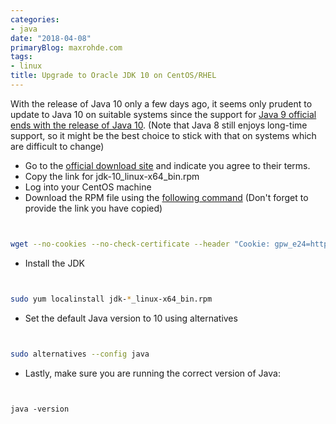```yaml
---
categories:
- java
date: "2018-04-08"
primaryBlog: maxrohde.com
tags:
- linux
title: Upgrade to Oracle JDK 10 on CentOS/RHEL
---
```


With the release of Java 10 only a few days ago, it seems only prudent to update to Java 10 on suitable systems since the support for [Java 9 official ends with the release of Java 10](http://www.oracle.com/technetwork/java/eol-135779.html). (Note that Java 8 still enjoys long-time support, so it might be the best choice to stick with that on systems which are difficult to change)

- Go to the [official download site](http://www.oracle.com/technetwork/java/javase/downloads/jdk10-downloads-4416644.html) and indicate you agree to their terms.
- Copy the link for jdk-10_linux-x64_bin.rpm
- Log into your CentOS machine
- Download the RPM file using the [following command](https://www.digitalocean.com/community/tutorials/how-to-install-java-on-centos-and-fedora) (Don't forget to provide the link you have copied)

```bash


wget --no-cookies --no-check-certificate --header "Cookie: gpw_e24=http%3A%2F%2Fwww.oracle.com%2F; oraclelicense=accept-securebackup-cookie" [paste copied link here]

```

- Install the JDK

```bash


sudo yum localinstall jdk-*_linux-x64_bin.rpm

```

- Set the default Java version to 10 using alternatives

```bash


sudo alternatives --config java

```

- Lastly, make sure you are running the correct version of Java:

```


java -version

```